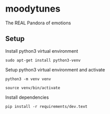 # moodytunes
The REAL Pandora of emotions

## Setup
Install python3 virtual environment

`sudo apt-get install python3-venv`

Setup python3 virtual environment and activate

`python3 -m venv venv`

`source venv/bin/activate`

Install dependencies

`pip install -r requirements/dev.text`
